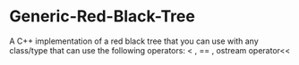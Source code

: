 # Generic-Red-Black-Tree

A C++ implementation of a red black tree that you can use with any class/type
that can use the following operators: < , == , ostream operator<<
